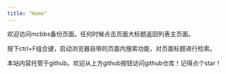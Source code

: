 ```yaml
--- 
title​: ​"​Home​" 
--- 
```

欢迎访问mcbbs备份页面。任何时候点击页面大标题返回列表主页面。

按下ctrl+F组合键，启动浏览器自带的页面内搜索功能，对页面标题进行检索。

本站内容托管于github。欢迎从上方github按钮访问github仓库！记得点个star！
